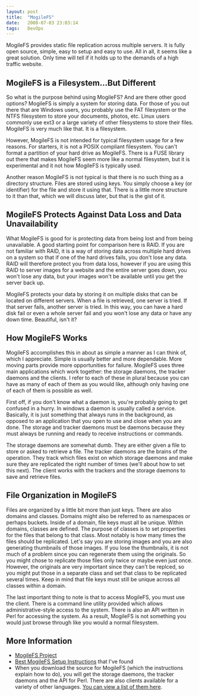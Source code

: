 ```yaml
---
layout: post
title:  "MogileFS"
date:   2008-07-03 23:03:14
tags:   DevOps
---
```

MogileFS provides static file replication across multiple servers. It is fully open source, simple, easy to setup and easy to use. All in all, it seems like a great solution. Only time will tell if it holds up to the demands of a high traffic website.

## MogileFS is a Filesystem...But Different

So what is the purpose behind using MogileFS? And are there other good options? MogileFS is simply a system for storing data. For those of you out there that are Windows users, you probably use the FAT filesystem or the NTFS filesystem to store your documents, photos, etc. Linux users commonly use ext3 or a large variety of other filesystems to store their files. MogileFS is very much like that. It is a filesystem.

However, MogileFS is not intended for typical filesystem usage for a few reasons. For starters, it is not a POSIX compliant filesystem. You can't format a partition of your hard drive as MogileFS. There is a FUSE library out there that makes MogileFS seem more like a normal filesystem, but it is experimental and it not how MogileFS is typically used.

Another reason MogileFS is not typical is that there is no such thing as a directory structure. Files are stored using keys. You simply choose a key (or identifier) for the file and store it using that. There is a little more structure to it than that, which we will discuss later, but that is the gist of it.

## MogileFS Protects Against Data Loss and Data Unavailability

What MogileFS is good for is protecting data from being lost and from being unavailable. A good starting point for comparison here is RAID. If you are not familiar with RAID, it is a way of storing data across multiple hard drives on a system so that if one of the hard drives fails, you don't lose any data. RAID will therefore protect you from data loss, however if you are using this RAID to server images for a website and the entire server goes down, you won't lose any data, but your images won't be available until you get the server back up.

MogileFS protects your data by storing it on multiple disks that can be located on different servers. When a file is retrieved, one server is tried. If that server fails, another server is tried. In this way, you can have a hard disk fail or even a whole server fail and you won't lose any data or have any down time. Beautiful, isn't it?

## How MogileFS Works

MogileFS accomplishes this in about as simple a manner as I can think of, which I appreciate. Simple is usually better and more dependable. More moving parts provide more opportunities for failure. MogileFS uses three main applications which work together: the storage daemons, the tracker daemons and the clients. I refer to each of these in plural because you can have as many of each of them as you would like, although only having one of each of them is possible as well.

First off, if you don't know what a daemon is, you're probably going to get confused in a hurry. In windows a daemon is usually called a service. Basically, it is just something that always runs in the background, as opposed to an application that you open to use and close when you are done. The storage and tracker daemons must be daemons because they must always be running and ready to receive instructions or commands.

The storage daemons are somewhat dumb. They are either given a file to store or asked to retrieve a file. The tracker daemons are the brains of the operation. They track which files exist on which storage daemons and make sure they are replicated the right number of times (we'll about how to set this next). The client works with the trackers and the storage daemons to save and retrieve files.

## File Organization in MogileFS

Files are organized by a little bit more than just keys. There are also domains and classes. Domains might also be referred to as namespaces or perhaps buckets. Inside of a domain, file keys must all be unique. Within domains, classes are defined. The purpose of classes is to set properties for the files that belong to that class. Most notably is how many times the files should be replicated. Let's say you are storing images and you are also generating thumbnails of those images. If you lose the thumbnails, it is not much of a problem since you can regenerate them using the originals. So you might chose to replicate those files only twice or maybe even just once. However, the originals are very important since they can't be replced, so you might put those in a separate class and set that class to be replicated several times. Keep in mind that file keys must still be unique across all classes within a domain.

The last important thing to note is that to access MogileFS, you must use the client. There is a command line utility provided which allows administrative-style access to the system. There is also an API written in Perl for accessing the system. As a result, MogileFS is not something you would just browse through like you would a normal filesystem.

## More Information

 - [MogileFS Project][mogilefs]
 - [Best MogileFS Setup Instructions][mogilefs-setup] that I've found
 - When you download the source for MogileFS (which the instructions explain how to do), you will get the 
   storage daemons, the tracker daemons and the API for Perl. There are also clients available for a variety
   of other languages. [You can view a list of them here][mogilefs-client-libs].

[mogilefs]:             http://www.danga.com/mogilefs/
[mogilefs-setup]:       http://mogilefs.pbwiki.com/HowTo
[mogilefs-client-libs]: http://mogilefs.pbwiki.com/Client+Libraries